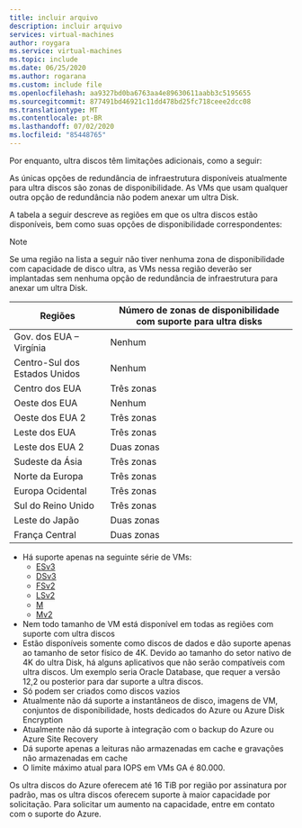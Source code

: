 ```yaml
---
title: incluir arquivo
description: incluir arquivo
services: virtual-machines
author: roygara
ms.service: virtual-machines
ms.topic: include
ms.date: 06/25/2020
ms.author: rogarana
ms.custom: include file
ms.openlocfilehash: aa9327bd0ba6763aa4e89630611aabb3c5195655
ms.sourcegitcommit: 877491bd46921c11dd478bd25fc718ceee2dcc08
ms.translationtype: MT
ms.contentlocale: pt-BR
ms.lasthandoff: 07/02/2020
ms.locfileid: "85448765"
---
```

Por enquanto, ultra discos têm limitações adicionais, como a seguir:

As únicas opções de redundância de infraestrutura disponíveis atualmente para ultra discos são zonas de disponibilidade. As VMs que usam qualquer outra opção de redundância não podem anexar um ultra Disk.

A tabela a seguir descreve as regiões em que os ultra discos estão disponíveis, bem como suas opções de disponibilidade correspondentes:

> [!NOTE]
> Se uma região na lista a seguir não tiver nenhuma zona de disponibilidade com capacidade de disco ultra, as VMs nessa região deverão ser implantadas sem nenhuma opção de redundância de infraestrutura para anexar um ultra Disk.

|Regiões  |Número de zonas de disponibilidade com suporte para ultra disks  |
|---------|---------|
|Gov. dos EUA – Virgínia     |Nenhum         |
|Centro-Sul dos Estados Unidos     |Nenhum         |
|Centro dos EUA     |Três zonas         |
|Oeste dos EUA     |Nenhum         |
|Oeste dos EUA 2    |Três zonas         |
|Leste dos EUA     |Três zonas         |
|Leste dos EUA 2     |Duas zonas         |
|Sudeste da Ásia     |Três zonas         |
|Norte da Europa     |Três zonas          |
|Europa Ocidental     |Três zonas          |
|Sul do Reino Unido     |Três zonas          |
|Leste do Japão     |Duas zonas         |
|França Central    |Duas zonas        |


- Há suporte apenas na seguinte série de VMs:
    - [ESv3](../articles/virtual-machines/ev3-esv3-series.md#esv3-series)
    - [DSv3](../articles/virtual-machines/dv3-dsv3-series.md#dsv3-series)
    - [FSv2](../articles/virtual-machines/fsv2-series.md)
    - [LSv2](../articles/virtual-machines/lsv2-series.md)
    - [M](../articles/virtual-machines/workloads/sap/hana-vm-operations-storage.md)
    - [Mv2](../articles/virtual-machines/workloads/sap/hana-vm-operations-storage.md)
- Nem todo tamanho de VM está disponível em todas as regiões com suporte com ultra discos
- Estão disponíveis somente como discos de dados e dão suporte apenas ao tamanho de setor físico de 4K. Devido ao tamanho do setor nativo de 4K do ultra Disk, há alguns aplicativos que não serão compatíveis com ultra discos. Um exemplo seria Oracle Database, que requer a versão 12,2 ou posterior para dar suporte a ultra discos.  
- Só podem ser criados como discos vazios  
- Atualmente não dá suporte a instantâneos de disco, imagens de VM, conjuntos de disponibilidade, hosts dedicados do Azure ou Azure Disk Encryption
- Atualmente não dá suporte à integração com o backup do Azure ou Azure Site Recovery
- Dá suporte apenas a leituras não armazenadas em cache e gravações não armazenadas em cache
- O limite máximo atual para IOPS em VMs GA é 80.000.

Os ultra discos do Azure oferecem até 16 TiB por região por assinatura por padrão, mas os ultra discos oferecem suporte à maior capacidade por solicitação. Para solicitar um aumento na capacidade, entre em contato com o suporte do Azure.